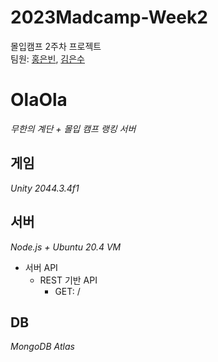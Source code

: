# 2023Madcamp-Week2
몰입캠프 2주차 프로젝트   
팀원: [홍은빈](https://github.com/pancakesontuesday), [김은수](https://github.com/EunsuKim03)

OlaOla
=====================
*무한의 계단 + 몰입 캠프 랭킹 서버*   

게임
------
*Unity 2044.3.4f1*   

서버
-----
*Node.js + Ubuntu 20.4 VM*   
* 서버 API   
  * REST 기반 API   
    * GET: /

DB
-----
*MongoDB Atlas*   
